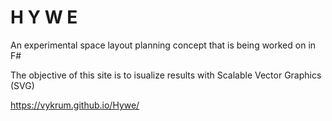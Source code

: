 # H Y W E

<p> An experimental space layout planning concept that is being worked on in F# </p>
The objective of this site is to isualize results with Scalable Vector Graphics (SVG)

https://vykrum.github.io/Hywe/
